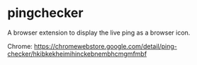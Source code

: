 # pingchecker
A browser extension to display the live ping as a browser icon.

Chrome: https://chromewebstore.google.com/detail/ping-checker/hkibkekheimihinckebnembhcmgmfmbf
